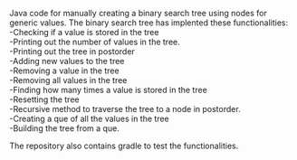 Java code for manually creating a binary search tree using nodes for generic values. The binary search tree has implented these functionalities:   
-Checking if a value is stored in the tree  
-Printing out the number of values in the tree.   
-Printing out the tree in postorder  
-Adding new values to the tree  
-Removing a value in the tree  
-Removing all values in the tree  
-Finding how many times a value is stored in the tree  
-Resetting the tree  
-Recursive method to traverse the tree to a node in postorder.   
-Creating a que of all the values in the tree   
-Building the tree from a que.   

The repository also contains gradle to test the functionalities. 
